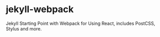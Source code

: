# jekyll-webpack
Jekyll Starting Point with Webpack for Using React, includes PostCSS, Stylus and more. 
